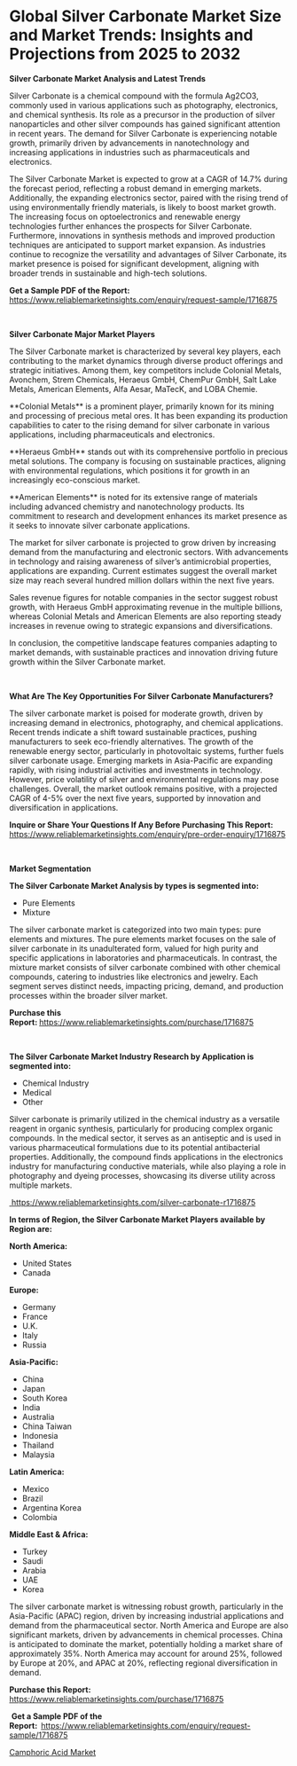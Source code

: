 <p><h1>Global Silver Carbonate Market Size and Market Trends: Insights and Projections from 2025 to 2032</h1></p><p><strong>Silver Carbonate Market Analysis and Latest Trends</strong></p>
<p><p>Silver Carbonate is a chemical compound with the formula Ag2CO3, commonly used in various applications such as photography, electronics, and chemical synthesis. Its role as a precursor in the production of silver nanoparticles and other silver compounds has gained significant attention in recent years. The demand for Silver Carbonate is experiencing notable growth, primarily driven by advancements in nanotechnology and increasing applications in industries such as pharmaceuticals and electronics.</p><p>The Silver Carbonate Market is expected to grow at a CAGR of 14.7% during the forecast period, reflecting a robust demand in emerging markets. Additionally, the expanding electronics sector, paired with the rising trend of using environmentally friendly materials, is likely to boost market growth. The increasing focus on optoelectronics and renewable energy technologies further enhances the prospects for Silver Carbonate. Furthermore, innovations in synthesis methods and improved production techniques are anticipated to support market expansion. As industries continue to recognize the versatility and advantages of Silver Carbonate, its market presence is poised for significant development, aligning with broader trends in sustainable and high-tech solutions.</p></p>
<p><strong>Get a Sample PDF of the Report:&nbsp;</strong> <a href="https://www.reliablemarketinsights.com/enquiry/request-sample/1716875?utm_campaign=2197&utm_medium=2&utm_source=Github&utm_content=ia&utm_term=31032025&utm_id=silver-carbonate">https://www.reliablemarketinsights.com/enquiry/request-sample/1716875</a></p>
<p>&nbsp;</p>
<p><strong>Silver Carbonate Major Market Players</strong></p>
<p><p>The Silver Carbonate market is characterized by several key players, each contributing to the market dynamics through diverse product offerings and strategic initiatives. Among them, key competitors include Colonial Metals, Avonchem, Strem Chemicals, Heraeus GmbH, ChemPur GmbH, Salt Lake Metals, American Elements, Alfa Aesar, MaTecK, and LOBA Chemie.</p><p>**Colonial Metals** is a prominent player, primarily known for its mining and processing of precious metal ores. It has been expanding its production capabilities to cater to the rising demand for silver carbonate in various applications, including pharmaceuticals and electronics.</p><p>**Heraeus GmbH** stands out with its comprehensive portfolio in precious metal solutions. The company is focusing on sustainable practices, aligning with environmental regulations, which positions it for growth in an increasingly eco-conscious market.</p><p>**American Elements** is noted for its extensive range of materials including advanced chemistry and nanotechnology products. Its commitment to research and development enhances its market presence as it seeks to innovate silver carbonate applications.</p><p>The market for silver carbonate is projected to grow driven by increasing demand from the manufacturing and electronic sectors. With advancements in technology and raising awareness of silver’s antimicrobial properties, applications are expanding. Current estimates suggest the overall market size may reach several hundred million dollars within the next five years.</p><p>Sales revenue figures for notable companies in the sector suggest robust growth, with Heraeus GmbH approximating revenue in the multiple billions, whereas Colonial Metals and American Elements are also reporting steady increases in revenue owing to strategic expansions and diversifications.</p><p>In conclusion, the competitive landscape features companies adapting to market demands, with sustainable practices and innovation driving future growth within the Silver Carbonate market.</p></p>
<p>&nbsp;</p>
<p><strong>What Are The Key Opportunities For Silver Carbonate Manufacturers?</strong></p>
<p><p>The silver carbonate market is poised for moderate growth, driven by increasing demand in electronics, photography, and chemical applications. Recent trends indicate a shift toward sustainable practices, pushing manufacturers to seek eco-friendly alternatives. The growth of the renewable energy sector, particularly in photovoltaic systems, further fuels silver carbonate usage. Emerging markets in Asia-Pacific are expanding rapidly, with rising industrial activities and investments in technology. However, price volatility of silver and environmental regulations may pose challenges. Overall, the market outlook remains positive, with a projected CAGR of 4-5% over the next five years, supported by innovation and diversification in applications.</p></p>
<p><strong>Inquire or Share Your Questions If Any Before Purchasing This Report:</strong> <a href="https://www.reliablemarketinsights.com/enquiry/pre-order-enquiry/1716875?utm_campaign=2197&utm_medium=2&utm_source=Github&utm_content=ia&utm_term=31032025&utm_id=silver-carbonate">https://www.reliablemarketinsights.com/enquiry/pre-order-enquiry/1716875</a></p>
<p>&nbsp;</p>
<p><strong>Market Segmentation</strong></p>
<p><strong>The Silver Carbonate Market Analysis by types is segmented into:</strong></p>
<p><ul><li>Pure Elements</li><li>Mixture</li></ul></p>
<p><p>The silver carbonate market is categorized into two main types: pure elements and mixtures. The pure elements market focuses on the sale of silver carbonate in its unadulterated form, valued for high purity and specific applications in laboratories and pharmaceuticals. In contrast, the mixture market consists of silver carbonate combined with other chemical compounds, catering to industries like electronics and jewelry. Each segment serves distinct needs, impacting pricing, demand, and production processes within the broader silver market.</p></p>
<p><strong>Purchase this Report:&nbsp;</strong><a href="https://www.reliablemarketinsights.com/purchase/1716875?utm_campaign=2197&utm_medium=2&utm_source=Github&utm_content=ia&utm_term=31032025&utm_id=silver-carbonate">https://www.reliablemarketinsights.com/purchase/1716875</a></p>
<p>&nbsp;</p>
<p><strong>The Silver Carbonate Market Industry Research by Application is segmented into:</strong></p>
<p><ul><li>Chemical Industry</li><li>Medical</li><li>Other</li></ul></p>
<p><p>Silver carbonate is primarily utilized in the chemical industry as a versatile reagent in organic synthesis, particularly for producing complex organic compounds. In the medical sector, it serves as an antiseptic and is used in various pharmaceutical formulations due to its potential antibacterial properties. Additionally, the compound finds applications in the electronics industry for manufacturing conductive materials, while also playing a role in photography and dyeing processes, showcasing its diverse utility across multiple markets.</p></p>
<p><a href="https://www.reliablemarketinsights.com/silver-carbonate-r1716875?utm_campaign=2197&utm_medium=2&utm_source=Github&utm_content=ia&utm_term=31032025&utm_id=silver-carbonate">&nbsp;https://www.reliablemarketinsights.com/silver-carbonate-r1716875</a></p>
<p><strong>In terms of Region, the Silver Carbonate Market Players available by Region are:</strong></p>
<p>
    <p> <strong> North America: </strong>
        <ul>
            <li>United States</li>
            <li>Canada</li>
        </ul>
        </p> 
    <p> <strong> Europe: </strong>
        <ul>
            <li>Germany</li>
            <li>France</li>
            <li>U.K.</li>
            <li>Italy</li>
            <li>Russia</li>
        </ul>
        </p> 
    <p> <strong> Asia-Pacific: </strong>
        <ul>
            <li>China</li>
            <li>Japan</li>
            <li>South Korea</li>
            <li>India</li>
            <li>Australia</li>
            <li>China Taiwan</li>
            <li>Indonesia</li>
            <li>Thailand</li>
            <li>Malaysia</li>
        </ul>
        </p> 
    <p> <strong> Latin America: </strong>
        <ul>
            <li>Mexico</li>
            <li>Brazil</li>
            <li>Argentina Korea</li>
            <li>Colombia</li>
        </ul>
        </p> 
    <p> <strong> Middle East & Africa: </strong>
        <ul>
            <li>Turkey</li>
            <li>Saudi</li>
            <li>Arabia</li>
            <li>UAE</li>
            <li>Korea</li>
        </ul>
    </p>
    </p>
<p><p>The silver carbonate market is witnessing robust growth, particularly in the Asia-Pacific (APAC) region, driven by increasing industrial applications and demand from the pharmaceutical sector. North America and Europe are also significant markets, driven by advancements in chemical processes. China is anticipated to dominate the market, potentially holding a market share of approximately 35%. North America may account for around 25%, followed by Europe at 20%, and APAC at 20%, reflecting regional diversification in demand.</p></p>
<p><strong>Purchase this Report: </strong><a href="https://www.reliablemarketinsights.com/purchase/1716875?utm_campaign=2197&utm_medium=2&utm_source=Github&utm_content=ia&utm_term=31032025&utm_id=silver-carbonate">https://www.reliablemarketinsights.com/purchase/1716875</a></p>
<p>&nbsp;<strong>Get a Sample PDF of the Report:&nbsp;&nbsp;</strong><a href="https://www.reliablemarketinsights.com/enquiry/request-sample/1716875?utm_campaign=2197&utm_medium=2&utm_source=Github&utm_content=ia&utm_term=31032025&utm_id=silver-carbonate">https://www.reliablemarketinsights.com/enquiry/request-sample/1716875</a></p>
<p><strong></strong></p>
<p><p><a href="https://github.com/jerhoskinson197676/Market-Research-Report-List-1/blob/main/camphoric-acid-market.md?utm_campaign=2197&utm_medium=2&utm_source=Github&utm_content=ia&utm_term=31032025&utm_id=silver-carbonate">Camphoric Acid Market</a></p></p>
